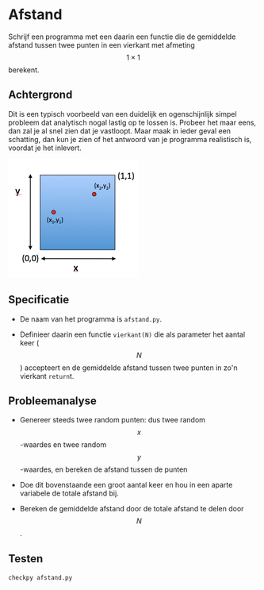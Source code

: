 # Afstand

Schrijf een programma met een daarin een functie die de gemiddelde afstand tussen twee punten in een vierkant met afmeting $$1\times 1$$ berekent.


## Achtergrond

Dit is een typisch voorbeeld van een duidelijk en ogenschijnlijk simpel probleem dat analytisch nogal lastig op te lossen is. Probeer het maar eens, dan zal je al snel zien dat je vastloopt. Maar maak in ieder geval een schatting, dan kun je zien of het antwoord van je programma realistisch is, voordat je het inlevert.

![](vierkant.png)


## Specificatie

- De naam van het programma is `afstand.py`.

- Definieer daarin een functie `vierkant(N)` die als parameter het aantal keer ($$N$$) accepteert en de gemiddelde afstand tussen twee punten in zo'n vierkant `return`t.


## Probleemanalyse

- Genereer steeds twee random punten: dus twee random $$x$$-waardes en twee random $$y$$-waardes, en bereken de afstand tussen de punten

- Doe dit bovenstaande een groot aantal keer en hou in een aparte variabele de totale afstand bij.

- Bereken de gemiddelde afstand door de totale afstand te delen door $$N$$.


## Testen

	checkpy afstand.py
